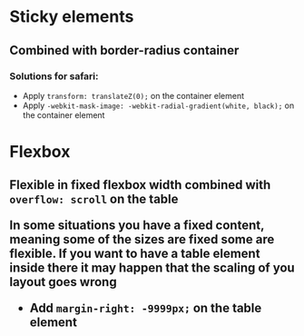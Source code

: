 # Sticky elements

## Combined with border-radius container

### Solutions for safari:

- Apply `transform: translateZ(0);` on the container element
- Apply `-webkit-mask-image: -webkit-radial-gradient(white, black);` on the container element


# Flexbox

## Flexible <Table> in fixed flexbox width combined with `overflow: scroll` on the table
  
In some situations you have a fixed content, meaning some of the sizes are fixed some are 
flexible. If you want to have a table element inside there it may happen that the scaling of you layout goes wrong

- Add `margin-right: -9999px;` on the table element

